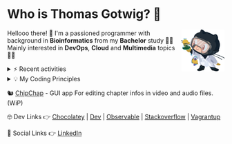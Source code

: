 # Who is Thomas Gotwig? 🤔

<img src="assets/octocat.webp" width="20%" align="right">

Hellooo there! 👋 I'm a passioned programmer with background in **Bioinformatics** from my **Bachelor** study 👨‍🎓 Mainly interested in **DevOps**, **Cloud** and **Multimedia** topics 🧑‍💻

<details>
  <summary>⚡️ Recent activities</summary>

  <!--RECENT_ACTIVITY:start-->
1. ❌ Closed PR [#67](https://github.com/tgotwig/vidmerger/pull/67) in [tgotwig/vidmerger](https://github.com/tgotwig/vidmerger)<br>
2. 💬 Commented on [#53](https://github.com/tgotwig/vidmerger/issues/53#issuecomment-2844265357) in [tgotwig/vidmerger](https://github.com/tgotwig/vidmerger)<br>
3. 💬 Commented on [#53](https://github.com/tgotwig/vidmerger/issues/53#issuecomment-2844241718) in [tgotwig/vidmerger](https://github.com/tgotwig/vidmerger)<br>
4. 📖 Created new wiki page [Section-Subsection](https://github.com/tgotwig/vidmerger/wiki/Section-Subsection) in [tgotwig/vidmerger](https://github.com/tgotwig/vidmerger)<br>
5. 📔 Created new repository [tgotwig/dotfiles](https://github.com/tgotwig/dotfiles)<br>
<!--RECENT_ACTIVITY:end-->
</details>

<details>
  <summary>💡 My Coding Principles</summary>

  <details>
    <summary>↳ ☝️ General ones</summary>

  - **Check** for consistency across tools and platforms — use diff checkers on editor content and use things like the GitHub and Confluence search across all your projects and wiki pages.
  </details>

  <details>
    <summary>↳ ☕ Java, Python, ...</summary>

  - **Keep** code compact — limit function parameters (ideally ≤ 3), avoid deep nesting, and stick to a reasonable maximum line length.
  - **Use** consistent and meaningful naming — predictable naming patterns make searching, navigation, and bulk refactoring (e.g., find & replace) much more reliable and efficient.
  - **Don't** write db queries by hand — do it via repository functions.
  - **Let** an code generator generate classes for you — when dealing with an OpenAPI spec.
  - **Write** tests at multiple levels — use **unit tests** to check always one function without I/O (mock external dependencies where needed), **integration tests** to check always one function with real I/O, and **end-to-end tests** to check a full chain of functions (like `Camunda` or `Selenium` workflows, or a cli tool).
  </details>

  <details>
    <summary>↳ 🌳 Versioning (Git)</summary>

  - **Use** a Git GUI tool like `GitKraken` — a visual overview often leads to cleaner commits and makes advanced Git features (like interactive rebase or cherry-pick) more accessible.
  - **Keep** commits focused and atomic — aim for “one logical change per commit” to make reviews easier and enable selective acceptance or reversion.
  - **Maintain** a consistent code style — avoid mixing style and functional changes in one commit; first apply the style update, then the logic change.
  - **Preserve** full commit history when migrating repositories — instead of squashing into a single commit, add the new remote and push as-is.
  - **Write** meaningful commit messages — use the imperative mood (“Add feature,” not “Added feature”), and avoid vague messages like “Update” to help others understand changes at a glance.
  - **Tag** commits not only for versioning — but also to highlight other special commits.
  - **Create** a `backup` branch before doing a complex rebase — to not accidently overwrite commits in a wrong way.
  </details>

  <details>
    <summary>↳ 🌐 Networking</summary>

  - **Document** the network layout using a diagram that includes key IPs, DNS names, and boundaries between subnets or zones.
  - **List** physical and virtual devices in a table with their IPs, DNS names, and MAC addresses, group them in CIDRs.
  - **Prefer** DNS names over hardcoded IPs, for better clarity and minimal fixes when the IP changes.
  - **Provide** a central "intranet" homepage linking to all important internal services.
  </details>

  <details>
    <summary>↳ ⚙️ Automation</summary>

  - **Build** the project ideally with 1 cmd — after cloning it, typically via `Taskfile`, also in CI / CD.
  - **Centralize** testing and releasing via CI / CD — and run them mostly during pull requests.
  - **Monitor** your resource usages — and have reportings before server crashes due to it.
  - **Backup** your data frequently in 3 ways — while removing some versions over time.
  - **Don't** try to automate everything — have runbooks for certain tasks.
  </details>

  <details>
    <summary>↳ 🐳 Containerization</summary>

  - **Configure** via env vars — better than via files with different encodings and permissions.
  - **Grant** 3rd party access via scoped tokens — avoid overly permissive ones.
  - **Print** all logs to the terminal — for a flexible understanding.
  - **Develop** with dev images — with all your fav tools in it.
  - **Minimize** images — for running in production.
  </details>

  <details>
    <summary>↳ 🔮 Terraform</summary>

  - **Design** modules for reusability — for deploying slightly different resources easily.
  - **Manage** the state file in an object storage — ensure it’s versioned, and use a lock file to prevent concurrent modifications. Consider maintaining a shared calendar for coordinated infrastructure changes.
  </details>
</details>

🐿️ [ChipChap](https://chipchap.s3.eu-central-1.amazonaws.com/index.html) - GUI app For editing chapter infos in video and audio files. (WiP)

🤓 Dev Links 👉 [Chocolatey](https://community.chocolatey.org/profiles/tgotwig) | [Dev](https://dev.to/tgotwig) | [Observable](https://observablehq.com/@tgotwig?tab=profile) | [Stackoverflow](https://stackoverflow.com/users/6244047/thomas-gotwig?tab=profile) | [Vagrantup](https://app.vagrantup.com/tomisia)

🍻 Social Links 👉 [LinkedIn](https://www.linkedin.com/in/tgotwig)
